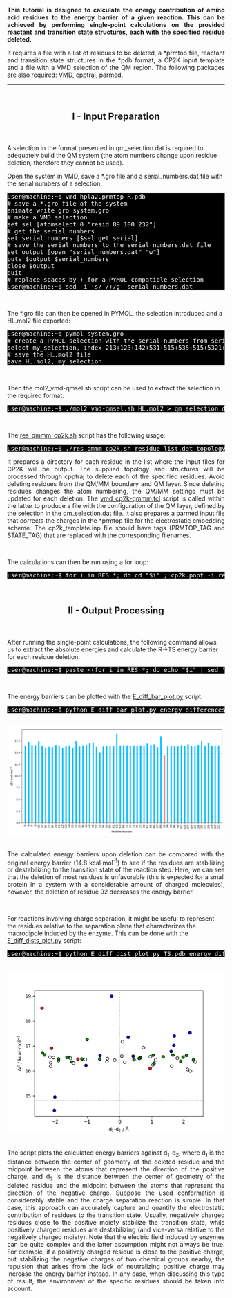 <p align="justify"><b>This tutorial is designed to calculate the energy contribution of amino acid residues to the energy barrier of a given reaction. This can be achieved by performing single-point calculations on the provided reactant and transition state structures, each with the specified residue deleted. </b></p>

<p align="justify"> It requires a file with a list of residues to be deleted, a *prmtop file, reactant and transition state structures in the *pdb format, a CP2K input template and a file with a VMD selection of the QM region. The following packages are also required: VMD, cpptraj, parmed. </p>

---

<br>
<h2> <p align="center"> <b>I - Input Preparation </b> </p></h2>

<br/>

A selection in the format presented in qm_selection.dat is required to adequately build the QM system (the atom numbers change upon residue deletion, therefore they cannot be used).

Open the system in VMD, save a *.gro file and a serial_numbers.dat file with the serial numbers of a selection:
<pre style="color: white; background-color: black;">
user@machine:~$ vmd hpla2.prmtop R.pdb
# save a *.gro file of the system
animate write gro system.gro 
# make a VMD selection
set sel [atomselect 0 "resid 89 100 232"] 
# get the serial numbers
set serial_numbers [$sel get serial] 
# save the serial numbers to the serial_numbers.dat file
set output [open "serial_numbers.dat" "w"] 
puts $output $serial_numbers
close $output
quit
# replace spaces by + for a PYMOL compatible selection
user@machine:~$ sed -i 's/ /+/g' serial_numbers.dat 
</pre>

<br/>

The *.gro file can then be opened in PYMOL, the selection introduced and a HL.mol2 file exported:
<pre style="color: white; background-color: black;">
user@machine:~$ pymol system.gro
# create a PYMOL selection with the serial numbers from serial_numbers.dat 
select my_selection, index 213+123+142+531+515+535+515+5321+523
# save the HL.mol2 file
save HL.mol2, my_selection
</pre>

<br/>

Then the mol2_vmd-qmsel.sh script can be used to extract the selection in the required format:
<pre style="color: white; background-color: black;">
user@machine:~$ ./mol2_vmd-qmsel.sh HL.mol2 > qm_selection.dat
</pre>

<br/>

The <a href="https://arvpinto.github.io/enzyme_ts_macrodipole_cp2k/res_qmmm_cp2k.sh" target="_blank">res_qmmm_cp2k.sh</a> script has the following usage:

<pre style="color: white; background-color: black;">
user@machine:~$ ./res_qmmm_cp2k.sh residue_list.dat topology.prmtop R.pdb TS.pdb cp2k_template.inp qm_selection.dat
</pre>
<p align="justify"> It prepares a directory for each residue in the list where the input files for CP2K will be output. The supplied topology and structures will be processed through cpptraj to delete each of the specified residues. Avoid deleting residues from the QM/MM boundary and QM layer. Since deleting residues changes the atom numbering, the QM/MM settings must be updated for each deletion. The <a href="https://arvpinto.github.io/enzyme_ts_macrodipole_cp2k/vmd_cp2k-qmmm.tcl" target="_blank">vmd_cp2k-qmmm.tcl</a> script is called within the latter to produce a file with the configuration of the QM layer, defined by the selection in the qm_selection.dat file. It also prepares a parmed input file that corrects the charges in the *prmtop file for the electrostatic embedding scheme. The cp2k_template.inp file should have tags (PRMTOP_TAG and STATE_TAG) that are replaced with the corresponding filenames. </p>

<br/>

The calculations can then be run using a for loop:
<pre style="color: white; background-color: black;">
user@machine:~$ for i in RES_*; do cd "$i" ; cp2k.popt -i res_qmmm_R.inp -o res_qmmm_R.out ; cp2k.popt -i res_qmmm_TS.inp -o res_qmmm_TS.out ; cd .. ; done
</pre>

<br/>

<h2> <p align="center"> <b>II - Output Processing</b> </p></h2>

<br>

After running the single-point calculations, the following command allows us to extract the absolute energies and calculate the R->TS energy barrier for each residue deletion:

<pre style="color: white; background-color: black;">
user@machine:~$ paste <(for i in RES_*; do echo "$i" | sed 's/RES_//g'; done) <(for i in RES_*; do echo $(grep "Total FORCE" "$i"/res_qmmm_TS.out | tail -n -1) ; done | awk '{print $9}') <(for i in RES_*; do echo $(grep "Total FORCE" "$i"/res_qmmm_R.out | tail -n -1) ; done | awk '{print $9}') | awk '{print $1,($2-$3)*627.509}' | sort -n -k1,1 > energy_differences.dat
</pre>

<br/>

The energy barriers can be plotted with the <a href="https://arvpinto.github.io/enzyme_ts_macrodipole_cp2k/E_diff_bar_plot.py" target="_blank">E_diff_bar_plot.py</a> script:

<pre style="color: white; background-color: black;">
user@machine:~$ python E_diff_bar_plot.py energy_differences.dat
</pre>

<br>

<div align="center">
    <img src="bar_plot.png">
</div>

<br/>

<p align="justify"> The calculated energy barriers upon deletion can be compared with the original energy barrier (14.8 kcal⋅mol<sup>-1</sup>) to see if the residues are stabilizing or destabilizing to the transition state of the reaction step. Here, we can see that the deletion of most residues is unfavorable (this is expected for a small protein in a system with a considerable amount of charged molecules), however, the deletion of residue 92 decreases the energy barrier. </p>

<br>

For reactions involving charge separation, it might be useful to represent the residues relative to the separation plane that characterizes the macrodipole induced by the enzyme. This can be done with the <a href="https://arvpinto.github.io/enzyme_ts_macrodipole_cp2k/E_diff_dists_plot.py" target="_blank">E_diff_dists_plot.py</a> script:

<pre style="color: white; background-color: black;">
user@machine:~$ python E_diff_dist_plot.py TS.pdb energy_differences.dat 684 34856 1981 1982
</pre>

<br/>

<div align="center">
    <img src="marker_plot.png">
</div>

<br>

<p align="justify"> The script plots the calculated energy barriers against d<sub>1</sub>-d<sub>2</sub>, where d<sub>1</sub> is the distance between the center of geometry of the deleted residue and the midpoint between the atoms that represent the direction of the positive charge, and d<sub>2</sub> is the distance between the center of geometry of the deleted residue and the midpoint between the atoms that represent the direction of the negative charge. Suppose the used conformation is considerably stable and the charge separation reaction is simple. In that case, this approach can accurately capture and quantify the electrostatic contribution of residues to the transition state. Usually, negatively charged residues close to the positive moiety stabilize the transition state, while positively charged residues are destabilizing (and vice-versa relative to the negatively charged moiety). Note that the electric field induced by enzymes can be quite complex and the latter assumption might not always be true. For example, if a positively charged residue is close to the positive charge, but stabilizing the negative charges of two chemical groups nearby, the repulsion that arises from the lack of neutralizing positive charge may increase the energy barrier instead. In any case, when discussing this type of result, the environment of the specific residues should be taken into account. </p>

<br/>








